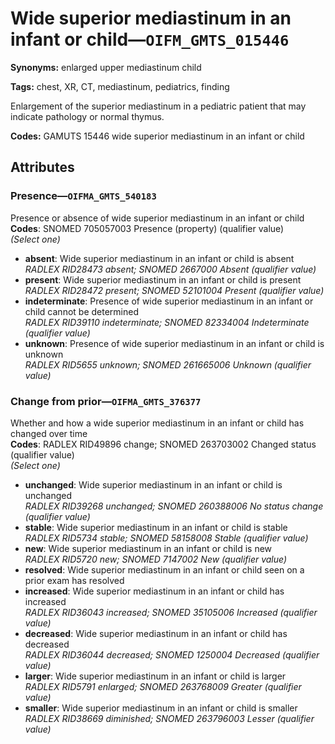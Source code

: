 # Wide superior mediastinum in an infant or child—`OIFM_GMTS_015446`

**Synonyms:** enlarged upper mediastinum child

**Tags:** chest, XR, CT, mediastinum, pediatrics, finding

Enlargement of the superior mediastinum in a pediatric patient that may indicate pathology or normal thymus.

**Codes:** GAMUTS 15446 wide superior mediastinum in an infant or child

## Attributes

### Presence—`OIFMA_GMTS_540183`

Presence or absence of wide superior mediastinum in an infant or child  
**Codes**: SNOMED 705057003 Presence (property) (qualifier value)  
*(Select one)*

- **absent**: Wide superior mediastinum in an infant or child is absent  
_RADLEX RID28473 absent; SNOMED 2667000 Absent (qualifier value)_
- **present**: Wide superior mediastinum in an infant or child is present  
_RADLEX RID28472 present; SNOMED 52101004 Present (qualifier value)_
- **indeterminate**: Presence of wide superior mediastinum in an infant or child cannot be determined  
_RADLEX RID39110 indeterminate; SNOMED 82334004 Indeterminate (qualifier value)_
- **unknown**: Presence of wide superior mediastinum in an infant or child is unknown  
_RADLEX RID5655 unknown; SNOMED 261665006 Unknown (qualifier value)_

### Change from prior—`OIFMA_GMTS_376377`

Whether and how a wide superior mediastinum in an infant or child has changed over time  
**Codes**: RADLEX RID49896 change; SNOMED 263703002 Changed status (qualifier value)  
*(Select one)*

- **unchanged**: Wide superior mediastinum in an infant or child is unchanged  
_RADLEX RID39268 unchanged; SNOMED 260388006 No status change (qualifier value)_
- **stable**: Wide superior mediastinum in an infant or child is stable  
_RADLEX RID5734 stable; SNOMED 58158008 Stable (qualifier value)_
- **new**: Wide superior mediastinum in an infant or child is new  
_RADLEX RID5720 new; SNOMED 7147002 New (qualifier value)_
- **resolved**: Wide superior mediastinum in an infant or child seen on a prior exam has resolved  
- **increased**: Wide superior mediastinum in an infant or child has increased  
_RADLEX RID36043 increased; SNOMED 35105006 Increased (qualifier value)_
- **decreased**: Wide superior mediastinum in an infant or child has decreased  
_RADLEX RID36044 decreased; SNOMED 1250004 Decreased (qualifier value)_
- **larger**: Wide superior mediastinum in an infant or child is larger  
_RADLEX RID5791 enlarged; SNOMED 263768009 Greater (qualifier value)_
- **smaller**: Wide superior mediastinum in an infant or child is smaller  
_RADLEX RID38669 diminished; SNOMED 263796003 Lesser (qualifier value)_